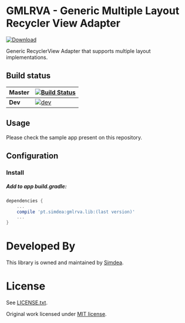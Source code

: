 GMLRVA - Generic Multiple Layout Recycler View Adapter
===============
[ ![Download](https://api.bintray.com/packages/simdea/GMLRVA/gmlrva.lib/images/download.svg) ](https://bintray.com/simdea/GMLRVA/gmlrva.lib/_latestVersion)

Generic RecyclerView Adapter that supports multiple layout implementations.

Build status
------------

| Master   | [![Build Status](https://travis-ci.org/Simdea/gmlrva.svg?branch=master)](https://travis-ci.org/Simdea/gmlrva) |
|----------|-------------|
| **Dev** | [![dev](https://travis-ci.org/Simdea/gmlrva.svg?branch=dev)](https://travis-ci.org/Simdea/gmlrva) |

Usage
-----
Please check the sample app present on this repository.

Configuration
-------------

### Install

##### Add to app build.gradle:
```gradle
dependencies {
    ...
    compile 'pt.simdea:gmlrva.lib:(last version)'
    ...
}
```

Developed By
============

This library is owned and maintained by [Simdea][1].

License
=======

See [LICENSE.txt][2].

Original work licensed under [MIT license][3].

[1]: http://simdea.pt/
[2]: LICENSE.txt
[3]: https://github.com/noveogroup/android-check/blob/master/LICENSE.txt
